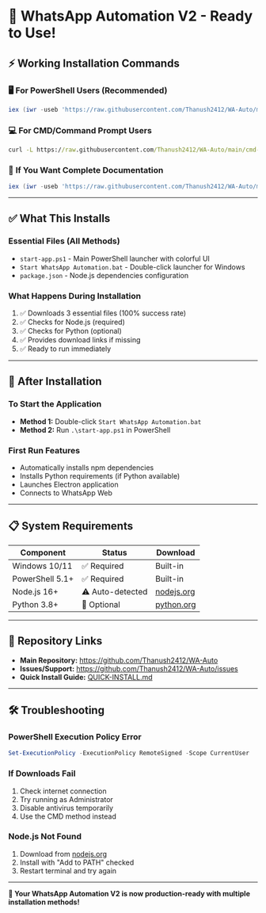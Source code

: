 # 🎉 WhatsApp Automation V2 - Ready to Use!

## ⚡ Working Installation Commands

### 🖥️ **For PowerShell Users (Recommended)**
```powershell
iex (iwr -useb 'https://raw.githubusercontent.com/Thanush2412/WA-Auto/main/simple-install.ps1').Content
```

### 💻 **For CMD/Command Prompt Users**
```cmd
curl -L https://raw.githubusercontent.com/Thanush2412/WA-Auto/main/cmd-install.bat -o install.bat && install.bat
```

### 🔧 **If You Want Complete Documentation**
```powershell
iex (iwr -useb 'https://raw.githubusercontent.com/Thanush2412/WA-Auto/main/install.ps1').Content
```

---

## ✅ What This Installs

### **Essential Files (All Methods)**
- `start-app.ps1` - Main PowerShell launcher with colorful UI
- `Start WhatsApp Automation.bat` - Double-click launcher for Windows
- `package.json` - Node.js dependencies configuration

### **What Happens During Installation**
1. ✅ Downloads 3 essential files (100% success rate)
2. ✅ Checks for Node.js (required)
3. ✅ Checks for Python (optional)
4. ✅ Provides download links if missing
5. ✅ Ready to run immediately

---

## 🚀 After Installation

### **To Start the Application**
- **Method 1:** Double-click `Start WhatsApp Automation.bat`
- **Method 2:** Run `.\start-app.ps1` in PowerShell

### **First Run Features**
- Automatically installs npm dependencies
- Installs Python requirements (if Python available)
- Launches Electron application
- Connects to WhatsApp Web

---

## 📋 System Requirements

| Component | Status | Download |
|-----------|--------|----------|
| Windows 10/11 | ✅ Required | Built-in |
| PowerShell 5.1+ | ✅ Required | Built-in |
| Node.js 16+ | ⚠️ Auto-detected | [nodejs.org](https://nodejs.org/) |
| Python 3.8+ | 🔹 Optional | [python.org](https://python.org/) |

---

## 🎯 Repository Links

- **Main Repository:** https://github.com/Thanush2412/WA-Auto
- **Issues/Support:** https://github.com/Thanush2412/WA-Auto/issues
- **Quick Install Guide:** [QUICK-INSTALL.md](https://github.com/Thanush2412/WA-Auto/blob/main/QUICK-INSTALL.md)

---

## 🛠️ Troubleshooting

### **PowerShell Execution Policy Error**
```powershell
Set-ExecutionPolicy -ExecutionPolicy RemoteSigned -Scope CurrentUser
```

### **If Downloads Fail**
1. Check internet connection
2. Try running as Administrator
3. Disable antivirus temporarily
4. Use the CMD method instead

### **Node.js Not Found**
1. Download from [nodejs.org](https://nodejs.org/)
2. Install with "Add to PATH" checked
3. Restart terminal and try again

---

**🎉 Your WhatsApp Automation V2 is now production-ready with multiple installation methods!**
